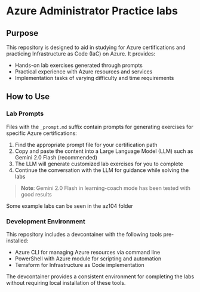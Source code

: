 # Azure Administrator Practice labs

## Purpose

This repository is designed to aid in studying for Azure certifications and practicing Infrastructure as Code (IaC) on Azure. It provides:

- Hands-on lab exercises generated through prompts
- Practical experience with Azure resources and services
- Implementation tasks of varying difficulty and time requirements

## How to Use

### Lab Prompts

Files with the `_prompt.md` suffix contain prompts for generating exercises for specific Azure certifications:

1. Find the appropriate prompt file for your certification path
2. Copy and paste the content into a Large Language Model (LLM) such as Gemini 2.0 Flash (recommended)
3. The LLM will generate customized lab exercises for you to complete
4. Continue the conversation with the LLM for guidance while solving the labs

> **Note**: Gemini 2.0 Flash in learning-coach mode has been tested with good results


Some example labs can be seen in the az104 folder

### Development Environment

This repository includes a devcontainer with the following tools pre-installed:

- Azure CLI for managing Azure resources via command line
- PowerShell with Azure module for scripting and automation
- Terraform for Infrastructure as Code implementation

The devcontainer provides a consistent environment for completing the labs without requiring local installation of these tools.




